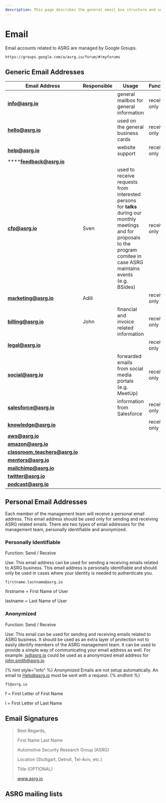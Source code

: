 ```yaml
---
description: This page describes the general email box structure and setup.
---
```


# Email

Email accounts related to ASRG are managed by Google Groups.

```
https://groups.google.com/a/asrg.io/forum/#!myforums
```

## Generic Email Addresses

| **Email Address**                                                                                    | **Responsible** | **Usage**                                                                                                                                                                       | **Function** |
| ---------------------------------------------------------------------------------------------------- | --------------- | ------------------------------------------------------------------------------------------------------------------------------------------------------------------------------- | ------------ |
| ****[**info@asrg.io**](https://groups.google.com/a/asrg.io/forum/#!forum/info)****                   |                 | general mailbox for general information                                                                                                                                         | receive only |
| ****[**hello@asrg.io**](https://groups.google.com/a/asrg.io/forum/#!forum/hello)****                 |                 | used on the general business cards                                                                                                                                              | receive only |
| ****[**help@asrg.io**](https://groups.google.com/a/asrg.io/forum/#!forum/help)****                   |                 | website support                                                                                                                                                                 | receive only |
| ****[**feedback@asrg.io**](https://groups.google.com/a/asrg.io/g/feedback)                           |                 |                                                                                                                                                                                 |              |
| ****[**cfp@asrg.io**](https://groups.google.com/a/asrg.io/forum/#!forum/cfp)****                     | Sven            | used to receive requests from interested persons for **talks** during our monthly meetings and for proposals to the program comitee in case ASRG maintains events (e.g. BSides) | receive only |
| ****[**marketing@asrg.io**](https://groups.google.com/a/asrg.io/forum/#!forum/marketing)****         | Adili           |                                                                                                                                                                                 | receive only |
| ****[**billing@asrg.io**](https://groups.google.com/a/asrg.io/forum/#!forum/billing)****             | John            | financial and invoice related information                                                                                                                                       | receive only |
| ****[**legal@asrg.io**](https://groups.google.com/a/asrg.io/forum/#!forum/legal)****                 |                 |                                                                                                                                                                                 | receive only |
| ****[**social@asrg.io**](https://groups.google.com/a/asrg.io/forum/#!forum/social)****               |                 | forwarded emails from social media portals (e.g. MeetUp)                                                                                                                        | receive only |
| ****[**salesforce@asrg.io**](https://groups.google.com/a/asrg.io/forum/#!forum/salesforce)****       |                 | information from Salesforce                                                                                                                                                     | receive only |
| ****[**knowledge@asrg.io**](https://groups.google.com/a/asrg.io/forum/#!forum/knowledge)****         |                 |                                                                                                                                                                                 | receive only |
| ****[**aws@asrg.io**](https://groups.google.com/a/asrg.io/g/aws)****                                 |                 |                                                                                                                                                                                 |              |
| ****[**amazon@asrg.io**](https://groups.google.com/a/asrg.io/g/amazon)****                           |                 |                                                                                                                                                                                 |              |
| ****[**classroom\_teachers@asrg.io**](https://groups.google.com/a/asrg.io/g/classroom\_teachers)**** |                 |                                                                                                                                                                                 |              |
| ****[**mentors@asrg.io**](https://groups.google.com/a/asrg.io/g/mentors)****                         |                 |                                                                                                                                                                                 |              |
| ****[**mailchimp@asrg.io**](https://groups.google.com/a/asrg.io/g/mailchimp)****                     |                 |                                                                                                                                                                                 |              |
| ****[**twitter@asrg.io**](https://groups.google.com/a/asrg.io/g/twitter)****                         |                 |                                                                                                                                                                                 |              |
| ****[**podcast@asrg.io**](https://groups.google.com/a/asrg.io/g/podcast)****                         |                 |                                                                                                                                                                                 |              |

## Personal Email Addresses

Each member of the management team will receive a personal email address.  This email address should be used only for sending and receiving ASRG related emails.  There are two types of email addresses for the management team, personally identifiable and anonymized.

### Personally Identifiable

Function: Send / Receive

Use: This email address can be used for sending a receiving emails related to ASRG business.  This email address is personally identifiable and should only be used in cases where your identity is needed to authenticate you.

```
firstname.lastname@asrg.io
```

firstname = First Name of User

lastname = Last Name of User

### Anonymized&#x20;

Function: Send / Receive

Use: This email can be used for sending and receiving emails related to ASRG business.  It should be used as an extra layer of protection not to easily identify members of the ASRG management team. It can be used to provide a simple way of communicating your email address as well.  For example: js@asrg.io could be used as a anonymized email address for john.smith@asrg.io.

{% hint style="info" %}
Anonymized Emails are not setup automatically.  An email to Help@asrg.io must be sent with a request.
{% endhint %}

```
fl@asrg.io
```

f = First Letter of First Name

l = First Letter of Last Name

## Email Signatures

> Best Regards,&#x20;
>
> First Name Last Name
>
> Automotive Security Research Group (ASRG)
>
> Location (Stuttgart, Detroit, Tel-Aviv, etc.)
>
> Title (OPTIONAL)
>
> www.asrg.io

## ASRG mailing lists
